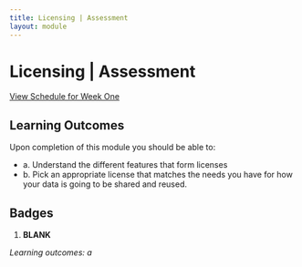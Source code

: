 ```yaml
---
title: Licensing | Assessment
layout: module
---
```



# Licensing | Assessment
[View Schedule for Week One](index.html)


## Learning Outcomes

Upon completion of this module you should be able to:

- a. Understand the different features that form licenses
- b. Pick an appropriate license that matches the needs you have for how your data is going to be shared and reused. 




## Badges

1. **BLANK**

_Learning outcomes: a_


